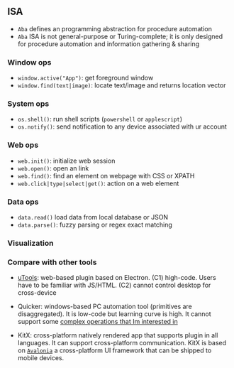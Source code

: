 ## ISA
- `Aba` defines an programming abstraction for procedure automation
- `Aba` ISA is not general-purpose or Turing-complete; it is only designed for procedure automation and information gathering & sharing

### Window ops
- `window.active("App")`: get foreground window
- `window.find(text|image)`: locate text/image and returns location vector

### System ops
- `os.shell()`: run shell scripts (`powershell` or `applescript`)
- `os.notify()`: send notification to any device associated with ur account

### Web ops
- `web.init()`: initialize web session
- `web.open()`: open an link
- `web.find()`: find an element on webpage with CSS or XPATH
- `web.click|type|select|get()`: action on a web element 

### Data ops
- `data.read()` load data from local database or JSON
- `data.parse()`: fuzzy parsing or regex exact matching


### Visualization 
### Compare with other tools
- [uTools](https://u.tools/docs/guide/about-uTools.html): web-based plugin based on Electron. (C1) high-code. Users have to be familiar with JS/HTML. (C2) cannot control desktop for cross-device

- Quicker: windows-based PC automation tool (primitives are disaggregated). It is low-code but learning curve is high. It cannot support some [complex operations that Im interested in](https://zhuanlan.zhihu.com/p/357089651)

- KitX: cross-platform natively rendered app that supports plugin in all languages. It can support cross-platform communication. KitX is based on [`Avalonia`](https://github.com/AvaloniaUI/Avalonia) a cross-platform UI framework that can be shipped to mobile devices.